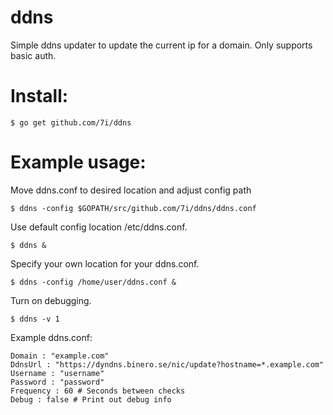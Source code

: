 # ddns
Simple ddns updater to update the current ip for a domain.
Only supports basic auth.

# Install:
```
$ go get github.com/7i/ddns
```

# Example usage:
Move ddns.conf to desired location and adjust config path
```
$ ddns -config $GOPATH/src/github.com/7i/ddns/ddns.conf 
```

Use default config location /etc/ddns.conf.
```
$ ddns &
```

Specify your own location for your ddns.conf.
```
$ ddns -config /home/user/ddns.conf &
```

Turn on debugging.
```
$ ddns -v 1
```

Example ddns.conf:
```
Domain : "example.com" 
DdnsUrl : "https://dyndns.binero.se/nic/update?hostname=*.example.com"
Username : "username"
Password : "password"
Frequency : 60 # Seconds between checks
Debug : false # Print out debug info 
```
